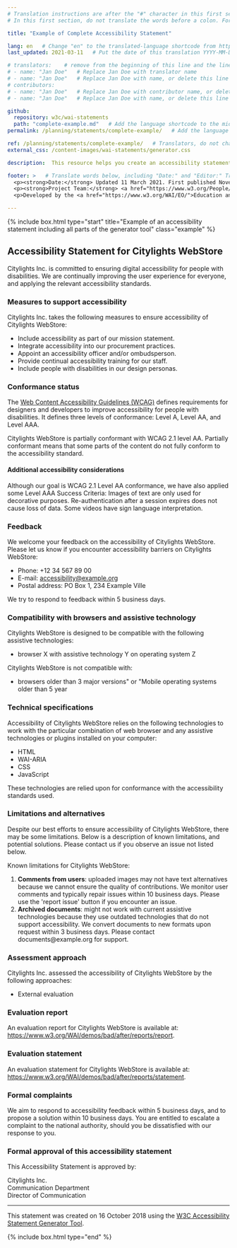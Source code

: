 ```yaml
---
# Translation instructions are after the "#" character in this first section. They are comments that do not show up in the web page. You do not need to translate the instructions after #.
# In this first section, do not translate the words before a colon. For example, do not translate "title:". Do translate the text after "title:".

title: "Example of Complete Accessibility Statement"

lang: en   # Change "en" to the translated-language shortcode from https://www.iana.org/assignments/language-subtag-registry/language-subtag-registry
last_updated: 2021-03-11   # Put the date of this translation YYYY-MM-DD (with month in the middle)

# translators:    # remove from the beginning of this line and the lines below: "# " (the hash sign and the space)
# - name: "Jan Doe"   # Replace Jan Doe with translator name
# - name: "Jan Doe"   # Replace Jan Doe with name, or delete this line if not multiple translators
# contributors:
# - name: "Jan Doe"   # Replace Jan Doe with contributor name, or delete this line if none
# - name: "Jan Doe"   # Replace Jan Doe with name, or delete this line if not multiple contributors

github:
  repository: w3c/wai-statements
  path: "complete-example.md"   # Add the language shortcode to the middle of the filename, for example: complete-example.fr.html
permalink: /planning/statements/complete-example/   # Add the language shortcode to the end, with no slash at end, for example: /planning/statements/complete-example/fr

ref: /planning/statements/complete-example/   # Translators, do not change this
external_css: /content-images/wai-statements/generator.css

description:  This resource helps you create an accessibility statement for your own website, mobile application, or other digital content.   # translate the description

footer: >   # Translate words below, including "Date:" and "Editor:" Translate the Working Group name. Leave the Working Group acronym in English. Do *not* change the dates in the footer below.
  <p><strong>Date:</strong> Updated 11 March 2021. First published November 2018. <a href="../changelog/">Changelog</a>.</p>
  <p><strong>Project Team:</strong> <a href="https://www.w3.org/People/shadi">Shadi Abou-Zahra</a>, Eric Velleman, Sanne Eendebak, Roel Antonisse, and Bas de Bruin. <a href="../acknowledgements/">Acknowledgements</a>.</p>
  <p>Developed by the <a href="https://www.w3.org/WAI/EO/">Education and Outreach Working Group (EOWG)</a>. Developed as part of the <a href="https://www.w3.org/WAI/Tools/">WAI-Tools project</a>, co-funded by the European Commission.</p>

---
```


{% include box.html type="start" title="Example of an accessibility statement including all parts of the generator tool" class="example" %}

## Accessibility Statement for <span class="basic-information website-name">Citylights WebStore</span>

<span class="basic-information organization-name">Citylights Inc.</span> is committed to ensuring digital accessibility for people with disabilities. We are continually improving the user experience for everyone, and applying the relevant accessibility standards.

### Measures to support accessibility

<span class="basic-information organization-name">Citylights Inc.</span> takes the following measures to ensure accessibility of <span class="basic-information website-name">Citylights WebStore</span>:

<ul class="organizational-effort accessibillity-measures">
  <li>Include accessibility as part of our mission statement.</li>
  <li>Integrate accessibility into our procurement practices.</li>
  <li>Appoint an accessibility officer and/or ombudsperson.</li>
  <li>Provide continual accessibility training for our staff.</li>
  <li>Include people with disabilities in our design personas.</li>
</ul>

### Conformance status

The [Web Content Accessibility Guidelines (WCAG)](https://www.w3.org/WAI/standards-guidelines/wcag/) defines requirements for designers and developers to improve accessibility for people with disabilities. It defines three levels of conformance: Level A, Level AA, and Level AAA.

<span class="basic-information website-name">Citylights WebStore</span> is <span class="basic-information conformance-status" data-printfilter="lowercase">partially conformant</span> with <span class="basic-information conformance-standard">WCAG 2.1 level AA</span>. <span><span class="basic-information conformance-status">Partially conformant</span> means that <span class="basic-information conformance-meaning">some parts of the content do not fully conform to the accessibility standard</span>.</span>

#### Additional accessibility considerations

<span class="basic-information conformance-additions">Although our goal is WCAG 2.1 Level AA conformance, we have also applied some Level AAA Success Criteria: Images of text are only used for decorative purposes. Re-authentication after a session expires does not cause loss of data. Some videos have sign language interpretation.</span>

### Feedback

We welcome your feedback on the accessibility of <span class="basic-information website-name">Citylights WebStore</span>. Please let us know if you encounter accessibility barriers on <span class="basic-information website-name">Citylights WebStore</span>:

<ul class="basic-information feedback h-card">
  <li>Phone: <span class="phone-number p-tel">+12 34 567 89 00</span></li>
  <li>E-mail: <a class="email u-email" href="mailto:accessibility@example.org">accessibility@example.org</a></li>
  <li>Postal address: <span class="postal-address p-adr">PO Box 1, 234 Example Ville</span></li>
</ul>

We try to respond to feedback within <span class="feedback responsetime">5 business days</span>.

### Compatibility with browsers and assistive technology

<span class="basic-information website-name">Citylights WebStore</span> is designed to be compatible with the following assistive technologies:

<ul class="technical-information compatible-environments">
  <li>browser X with assistive technology Y on operating system Z</li>
</ul>

<span class="basic-information website-name">Citylights WebStore</span> is not compatible with:

<ul class="technical-information incompatible-environments">
  <li>browsers older than 3 major versions" or "Mobile operating systems older than 5 year</li>
</ul>

### Technical specifications

Accessibility of <span class="basic-information website-name">Citylights WebStore</span> relies on the following technologies to work with the particular combination of web browser and any assistive technologies or plugins installed on your computer:

<ul class="technical-information technologies-used">
  <li>HTML</li>
  <li>WAI-ARIA</li>
  <li>CSS</li>
  <li>JavaScript</li>
</ul>

These technologies are relied upon for conformance with the accessibility standards used.

### Limitations and alternatives

Despite our best efforts to ensure accessibility of <span class="basic-information website-name">Citylights WebStore</span>, there may be some limitations. Below is a description of known limitations, and potential solutions. Please contact us if you observe an issue not listed below.

Known limitations for <span class="basic-information website-name">Citylights WebStore</span>:

<ol class="technical-information accessibility-limitations">
  <li><strong>Comments from users</strong>: uploaded images may not have text alternatives because we cannot ensure the quality of contributions. We monitor user comments and typically repair issues within 10 business days. Please use the 'report issue' button if you encounter an issue.</li>
  <li><strong>Archived documents</strong>: might not work with current assistive technologies because they use outdated technologies that do not support accessibility. We convert documents to new formats upon request within 3 business days. Please contact documents@example.org for support.</li>
</ol>

### Assessment approach

<span class="basic-information organization-name">Citylights Inc.</span> assessed the accessibility of <span class="basic-information website-name">Citylights WebStore</span> by the following approaches:

<ul class="technical-information assessment-approaches">
  <li>External evaluation</li>
</ul>

### Evaluation report

An evaluation report for <span class="basic-information website-name">Citylights WebStore</span> is available at: <a class="technical-information related-evidence" href="https://www.w3.org/WAI/demos/bad/after/reports/report">https://www.w3.org/WAI/demos/bad/after/reports/report</a>.

### Evaluation statement

An evaluation statement for <span class="basic-information website-name">Citylights WebStore</span> is available at: <a class="technical-information related-evidence" href="https://www.w3.org/WAI/demos/bad/after/reports/statement">https://www.w3.org/WAI/demos/bad/after/reports/statement</a>.

### Formal complaints

<span class="complaints">We aim to respond to accessibility feedback within 5 business days, and to propose a solution within 10 business days. You are entitled to escalate a complaint to the national authority, should you be dissatisfied with our response to you.</span>

### Formal approval of this accessibility statement

This Accessibility Statement is approved by:

<span class="approval"><span class="basic-information organization-name">Citylights Inc.</span> <br><span class="approved-by">Communication Department</span> <br><span class="approved-by-jobtitle">Director of Communication</span></span>

<hr noshade="noshade">

This statement was created on <span class="basic-information statement-created-date">16 October 2018</span> using the <a href="../">W3C Accessibility Statement Generator Tool</a>.

{% include box.html type="end" %}
